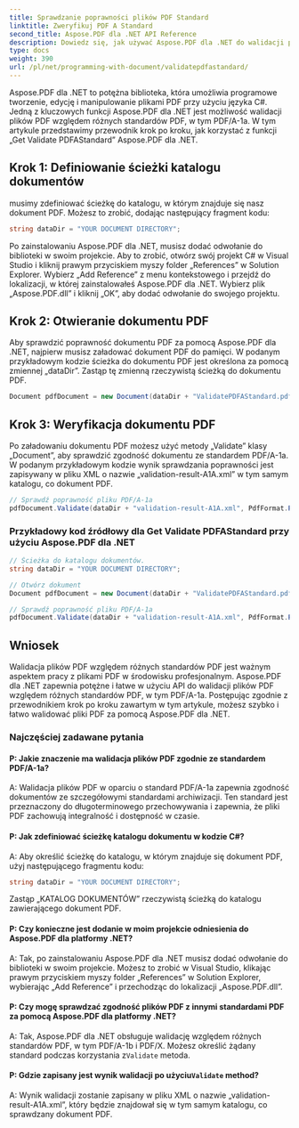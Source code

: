 ```yaml
---
title: Sprawdzanie poprawności plików PDF Standard
linktitle: Zweryfikuj PDF A Standard
second_title: Aspose.PDF dla .NET API Reference
description: Dowiedz się, jak używać Aspose.PDF dla .NET do walidacji plików PDF pod kątem standardu PDFAStandard, korzystając z tego przewodnika krok po kroku.
type: docs
weight: 390
url: /pl/net/programming-with-document/validatepdfastandard/
---
```

Aspose.PDF dla .NET to potężna biblioteka, która umożliwia programowe tworzenie, edycję i manipulowanie plikami PDF przy użyciu języka C#. Jedną z kluczowych funkcji Aspose.PDF dla .NET jest możliwość walidacji plików PDF względem różnych standardów PDF, w tym PDF/A-1a. W tym artykule przedstawimy przewodnik krok po kroku, jak korzystać z funkcji „Get Validate PDFAStandard” Aspose.PDF dla .NET. 

## Krok 1: Definiowanie ścieżki katalogu dokumentów

musimy zdefiniować ścieżkę do katalogu, w którym znajduje się nasz dokument PDF. Możesz to zrobić, dodając następujący fragment kodu:

```csharp
string dataDir = "YOUR DOCUMENT DIRECTORY";
```
Po zainstalowaniu Aspose.PDF dla .NET, musisz dodać odwołanie do biblioteki w swoim projekcie. Aby to zrobić, otwórz swój projekt C# w Visual Studio i kliknij prawym przyciskiem myszy folder „References” w Solution Explorer. Wybierz „Add Reference” z menu kontekstowego i przejdź do lokalizacji, w której zainstalowałeś Aspose.PDF dla .NET. Wybierz plik „Aspose.PDF.dll” i kliknij „OK”, aby dodać odwołanie do swojego projektu.

## Krok 2: Otwieranie dokumentu PDF

Aby sprawdzić poprawność dokumentu PDF za pomocą Aspose.PDF dla .NET, najpierw musisz załadować dokument PDF do pamięci. W podanym przykładowym kodzie ścieżka do dokumentu PDF jest określona za pomocą zmiennej „dataDir”. Zastąp tę zmienną rzeczywistą ścieżką do dokumentu PDF.

```csharp
Document pdfDocument = new Document(dataDir + "ValidatePDFAStandard.pdf");
```

## Krok 3: Weryfikacja dokumentu PDF

Po załadowaniu dokumentu PDF możesz użyć metody „Validate” klasy „Document”, aby sprawdzić zgodność dokumentu ze standardem PDF/A-1a. W podanym przykładowym kodzie wynik sprawdzania poprawności jest zapisywany w pliku XML o nazwie „validation-result-A1A.xml” w tym samym katalogu, co dokument PDF.

```csharp
// Sprawdź poprawność pliku PDF/A-1a
pdfDocument.Validate(dataDir + "validation-result-A1A.xml", PdfFormat.PDF_A_1A);
```

### Przykładowy kod źródłowy dla Get Validate PDFAStandard przy użyciu Aspose.PDF dla .NET

```csharp
// Ścieżka do katalogu dokumentów.
string dataDir = "YOUR DOCUMENT DIRECTORY";

// Otwórz dokument
Document pdfDocument = new Document(dataDir + "ValidatePDFAStandard.pdf");

// Sprawdź poprawność pliku PDF/A-1a
pdfDocument.Validate(dataDir + "validation-result-A1A.xml", PdfFormat.PDF_A_1A);
```

## Wniosek

Walidacja plików PDF względem różnych standardów PDF jest ważnym aspektem pracy z plikami PDF w środowisku profesjonalnym. Aspose.PDF dla .NET zapewnia potężne i łatwe w użyciu API do walidacji plików PDF względem różnych standardów PDF, w tym PDF/A-1a. Postępując zgodnie z przewodnikiem krok po kroku zawartym w tym artykule, możesz szybko i łatwo walidować pliki PDF za pomocą Aspose.PDF dla .NET.

### Najczęściej zadawane pytania

#### P: Jakie znaczenie ma walidacja plików PDF zgodnie ze standardem PDF/A-1a?

A: Walidacja plików PDF w oparciu o standard PDF/A-1a zapewnia zgodność dokumentów ze szczegółowymi standardami archiwizacji. Ten standard jest przeznaczony do długoterminowego przechowywania i zapewnia, że pliki PDF zachowują integralność i dostępność w czasie.

#### P: Jak zdefiniować ścieżkę katalogu dokumentu w kodzie C#?

A: Aby określić ścieżkę do katalogu, w którym znajduje się dokument PDF, użyj następującego fragmentu kodu:

```csharp
string dataDir = "YOUR DOCUMENT DIRECTORY";
```

Zastąp „KATALOG DOKUMENTÓW” rzeczywistą ścieżką do katalogu zawierającego dokument PDF.

#### P: Czy konieczne jest dodanie w moim projekcie odniesienia do Aspose.PDF dla platformy .NET?

A: Tak, po zainstalowaniu Aspose.PDF dla .NET musisz dodać odwołanie do biblioteki w swoim projekcie. Możesz to zrobić w Visual Studio, klikając prawym przyciskiem myszy folder „References” w Solution Explorer, wybierając „Add Reference” i przechodząc do lokalizacji „Aspose.PDF.dll”.

#### P: Czy mogę sprawdzać zgodność plików PDF z innymi standardami PDF za pomocą Aspose.PDF dla platformy .NET?

 A: Tak, Aspose.PDF dla .NET obsługuje walidację względem różnych standardów PDF, w tym PDF/A-1b i PDF/X. Możesz określić żądany standard podczas korzystania z`Validate` metoda.

####  P: Gdzie zapisany jest wynik walidacji po użyciu`Validate` method?

A: Wynik walidacji zostanie zapisany w pliku XML o nazwie „validation-result-A1A.xml”, który będzie znajdował się w tym samym katalogu, co sprawdzany dokument PDF.